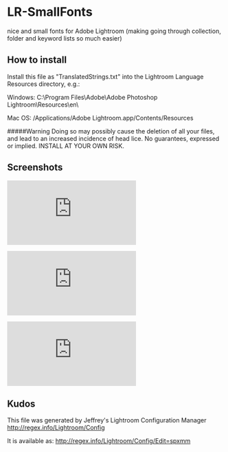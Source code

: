 # LR-SmallFonts
nice and small fonts for Adobe Lightroom (making going through collection, folder and keyword lists so much easier)

## How to install
Install this file as "TranslatedStrings.txt" into the Lightroom Language Resources directory, e.g.:

Windows:    C:\Program Files\Adobe\Adobe Photoshop Lightroom\Resources\en\

Mac OS:     /Applications/Adobe Lightroom.app/Contents/Resources

#####Warning
Doing so may possibly cause the deletion of all your files, and lead to an increased incidence of head lice. No guarantees, expressed or implied. INSTALL AT YOUR OWN RISK.

## Screenshots
![screenshot #1](http://cloud.directupload.net/plugins/imageviewer/site/direct.php?s=2FH0)

![screenshot #2](http://cloud.directupload.net/plugins/imageviewer/site/direct.php?s=2FH1)

![screenshot #3](http://cloud.directupload.net/plugins/imageviewer/site/direct.php?s=2FH2)

## Kudos
This file was generated by Jeffrey's Lightroom Configuration Manager
http://regex.info/Lightroom/Config

It is available as: http://regex.info/Lightroom/Config/Edit=spxmm
